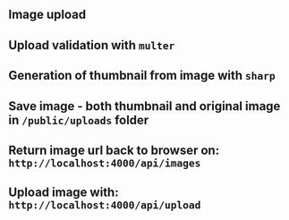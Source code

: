 ## Image upload
## Upload validation with `multer`
## Generation of thumbnail from image with `sharp`
## Save image - both thumbnail and original image in `/public/uploads` folder
## Return image url back to browser on: `http://localhost:4000/api/images`
## Upload image with: `http://localhost:4000/api/upload`

